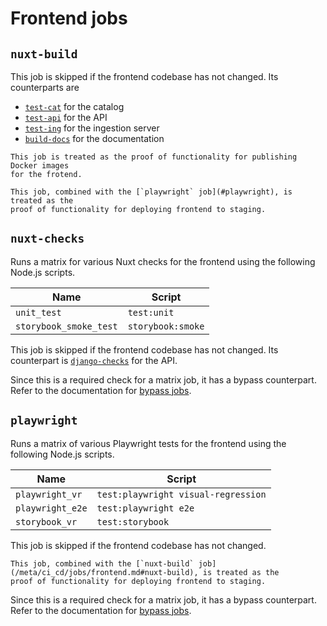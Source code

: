 # Frontend jobs

## `nuxt-build`

This job is skipped if the frontend codebase has not changed. Its counterparts
are

- [`test-cat`](/meta/ci_cd/jobs/catalog.md#test-cat) for the catalog
- [`test-api`](/meta/ci_cd/jobs/api.md#test-api) for the API
- [`test-ing`](/meta/ci_cd/jobs/ingestion_server.md#test-ing) for the ingestion
  server
- [`build-docs`](/meta/ci_cd/jobs/documentation.md#build-docs) for the
  documentation

```{note}
This job is treated as the proof of functionality for publishing Docker images
for the frotend.

This job, combined with the [`playwright` job](#playwright), is treated as the
proof of functionality for deploying frontend to staging.
```

## `nuxt-checks`

Runs a matrix for various Nuxt checks for the frontend using the following
Node.js scripts.

| Name                   | Script            |
| ---------------------- | ----------------- |
| `unit_test`            | `test:unit`       |
| `storybook_smoke_test` | `storybook:smoke` |

This job is skipped if the frontend codebase has not changed. Its counterpart is
[`django-checks`](/meta/ci_cd/jobs/api.md#django-checks) for the API.

Since this is a required check for a matrix job, it has a bypass counterpart.
Refer to the documentation for [bypass jobs](/meta/ci_cd/flow.md#bypass-jobs).

## `playwright`

Runs a matrix of various Playwright tests for the frontend using the following
Node.js scripts.

| Name             | Script                              |
| ---------------- | ----------------------------------- |
| `playwright_vr`  | `test:playwright visual-regression` |
| `playwright_e2e` | `test:playwright e2e`               |
| `storybook_vr`   | `test:storybook`                    |

This job is skipped if the frontend codebase has not changed.

```{note}
This job, combined with the [`nuxt-build` job](/meta/ci_cd/jobs/frontend.md#nuxt-build), is treated as the
proof of functionality for deploying frontend to staging.
```

Since this is a required check for a matrix job, it has a bypass counterpart.
Refer to the documentation for [bypass jobs](/meta/ci_cd/flow.md#bypass-jobs).
